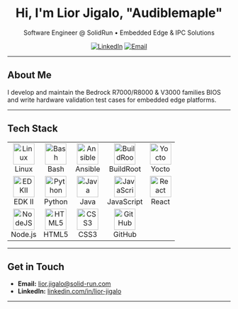 <div align="center">
  <h1>Hi, I'm Lior Jigalo, "Audiblemaple"</h1>
  <p>Software Engineer @ SolidRun • Embedded Edge & IPC Solutions</p>
  <p>
    <a href="https://www.linkedin.com/in/lior-jigalo"><img src="https://img.shields.io/badge/LinkedIn-0A66C2?style=for-the-badge&logo=linkedin&logoColor=white" alt="LinkedIn"></a>
    <a href="mailto:lior.jigalo@solid-run.com"><img src="https://img.shields.io/badge/Email-D14836?style=for-the-badge&logo=gmail&logoColor=white" alt="Email"></a>
  </p>
</div>

---

## About Me

I develop and maintain the Bedrock R7000/R8000 & V3000 families BIOS and write hardware validation test cases for embedded edge platforms.

---

## Tech Stack

<div align="center">
<table>
  <tr>
    <td align="center"><img src="https://cdn.jsdelivr.net/gh/devicons/devicon/icons/linux/linux-original.svg" width="48" alt="Linux"><br>Linux</td>
    <td align="center"><img src="https://cdn.jsdelivr.net/gh/devicons/devicon/icons/bash/bash-original.svg" width="48" alt="Bash"><br>Bash</td>
    <td align="center"><img src="https://avatars.githubusercontent.com/u/1507452?s=48&v=4" width="48" alt="Ansible"><br>Ansible</td>
    <td align="center"><img src="https://upload.wikimedia.org/wikipedia/en/a/a9/Buildroot_logo.png" width="48" alt="BuildRoot"><br>BuildRoot</td>
    <td align="center"><img src="https://upload.wikimedia.org/wikipedia/commons/0/00/Yocto_Project_logo.svg" width="48" alt="Yocto"><br>Yocto</td>
  </tr>
  <tr>
    <td align="center"><img src="https://avatars.githubusercontent.com/u/352162?s=200&v=4" width="48" alt="EDKII"><br>EDK II</td>
    <td align="center"><img src="https://cdn.jsdelivr.net/gh/devicons/devicon/icons/python/python-plain.svg" width="48" alt="Python"><br>Python</td>
    <td align="center"><img src="https://cdn.jsdelivr.net/gh/devicons/devicon/icons/java/java-original.svg" width="48" alt="Java"><br>Java</td>
    <td align="center"><img src="https://cdn.jsdelivr.net/gh/devicons/devicon/icons/javascript/javascript-plain.svg" width="48" alt="JavaScript"><br>JavaScript</td>
    <td align="center"><img src="https://cdn.jsdelivr.net/gh/devicons/devicon/icons/react/react-original.svg" width="48" alt="React"><br>React</td>
  </tr>
  <tr>
    <td align="center"><img src="https://cdn.jsdelivr.net/gh/devicons/devicon/icons/nodejs/nodejs-original.svg" width="48" alt="NodeJS"><br>Node.js</td>
    <td align="center"><img src="https://cdn.jsdelivr.net/gh/devicons/devicon/icons/html5/html5-plain.svg" width="48" alt="HTML5"><br>HTML5</td>
    <td align="center"><img src="https://cdn.jsdelivr.net/gh/devicons/devicon/icons/css3/css3-plain.svg" width="48" alt="CSS3"><br>CSS3</td>
    <td align="center"><img src="https://cdn.jsdelivr.net/gh/devicons/devicon/icons/github/github-original.svg" width="48" alt="GitHub"><br>GitHub</td>
  </tr>
</table>
</div>

---

## Get in Touch

- **Email:** [lior.jigalo@solid-run.com](mailto:lior.jigalo@solid-run.com)
- **LinkedIn:** [linkedin.com/in/lior-jigalo](https://www.linkedin.com/in/lior-jigalo)

---

